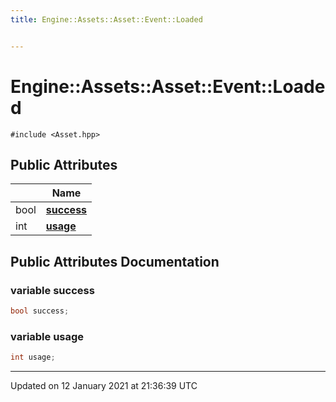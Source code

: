 ```yaml
---
title: Engine::Assets::Asset::Event::Loaded


---
```


# Engine::Assets::Asset::Event::Loaded






`#include <Asset.hpp>`



















## Public Attributes

|                | Name           |
| -------------- | -------------- |
| bool | **[success](/Classes/structEngine_1_1Assets_1_1Asset_1_1Event_1_1Loaded.md#variable-success)**  |
| int | **[usage](/Classes/structEngine_1_1Assets_1_1Asset_1_1Event_1_1Loaded.md#variable-usage)**  |





















## Public Attributes Documentation

### variable success

```cpp
bool success;
```





























### variable usage

```cpp
int usage;
```

































-------------------------------

Updated on 12 January 2021 at 21:36:39 UTC